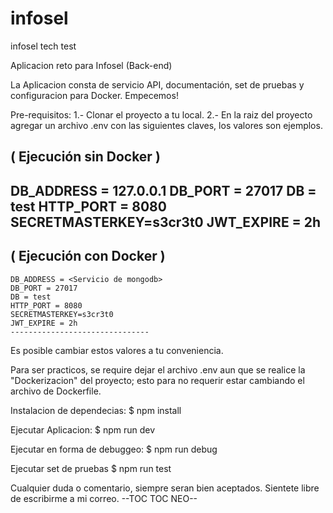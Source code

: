 # infosel
infosel tech test

Aplicacion reto para Infosel (Back-end)

La Aplicacion consta de servicio API, documentación, set de pruebas y configuracion para Docker.
Empecemos!

Pre-requisitos:
1.- Clonar el proyecto a tu local.
2.- En la raiz del proyecto agregar un archivo .env
  con las siguientes claves, los valores son ejemplos.

( Ejecución sin Docker )
--------------------------------
  DB_ADDRESS = 127.0.0.1
  DB_PORT = 27017
  DB = test
  HTTP_PORT = 8080
  SECRETMASTERKEY=s3cr3t0
  JWT_EXPIRE = 2h
  -------------------------------
  ( Ejecución con Docker )
  --------------------------------
    DB_ADDRESS = <Servicio de mongodb>
    DB_PORT = 27017
    DB = test
    HTTP_PORT = 8080
    SECRETMASTERKEY=s3cr3t0
    JWT_EXPIRE = 2h
    -------------------------------

  Es posible cambiar estos valores a tu conveniencia.

  Para ser practicos, se require dejar el archivo .env aun que se realice la "Dockerizacion" del proyecto;
  esto para no requerir estar cambiando el archivo de Dockerfile.

  Instalacion de dependecias:
  $  npm install

  Ejecutar Aplicacion:
  $ npm run dev

  Ejecutar en forma de debuggeo:
  $ npm run debug

  Ejecutar set de pruebas
  $ npm run test

Cualquier duda o comentario, siempre seran bien aceptados. Sientete libre de escribirme a mi correo.
--TOC TOC NEO--
